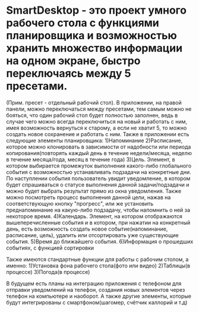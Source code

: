 # SmartDesktop - это проект умного рабочего стола с функциями планировщика и возможностью хранить множество информации на одном экране, быстро переключаясь между 5 пресетами.
(Прим. пресет - отдельный рабочий стол). В приложении, на правой панели, можно переключаться между пресетами, тем самым можно не бояться, что один рабочий стол будет 
полностью заполнен, ведь в случае чего можно всегда переключиться на новый и работать с ним, имея возможность вернуться к старому, а если не хватит 5, то
можно создать новое сохранение и работать с ним. 
Также в приложении есть следующие элементы планировщика:
1)Напоминание 
2)Расписание, которое можно клонировать в зависимости от надобности или периода копирования(повторять каждый день в течение недели/месяца, неделю в течение месяца/года, 
месяц в течение года)
3)Цель. Элемент, в котором выбирается промежуток выполнения какого-либо глобального события с возможностью устанавливать подзадачи на конкретные дни. По наступлении события
пользователь увидит уведомление, в котором будет спрашиваться о статусе выполнения данной задачи/подзадачи и можно будет выбрать результат прямо из окна уведомления.
Также можно посмотреть процесс выполнения данной цели, нажав на соответствующую кнопку "прогресс", или же установить преднапоминание на какую-либо подзадачу, чтобы 
напомнить о ней за некоторое время.
4)Календарь. Элемент, на котором отображаются вышеперечисленные события и в котором, при нажатии на конкретный день, есть возможность создать новое событие(напоминание,
расписание, цель), удалить или отсортировать уже существующие события.
5)Время до ближайшего события. 
6)Информация о прошедших событиях, с функцией сортировки

Также имеются стандартные функции для работы с рабочим столом, а именно:
1)Установка фона рабочего стола(фото или видео)
2)Таблицы(в процессе)
3)Погода(в процессе)

В будущем есть планы на интеграцию приложения с телефоном для отправки уведомлений на телефон, создания новых элементов через телефон на компьютере и наоборот. А также
другие элементы, которые будут интегрированы с смартфоном(шагомер, счётчик каллорий и т.д)
